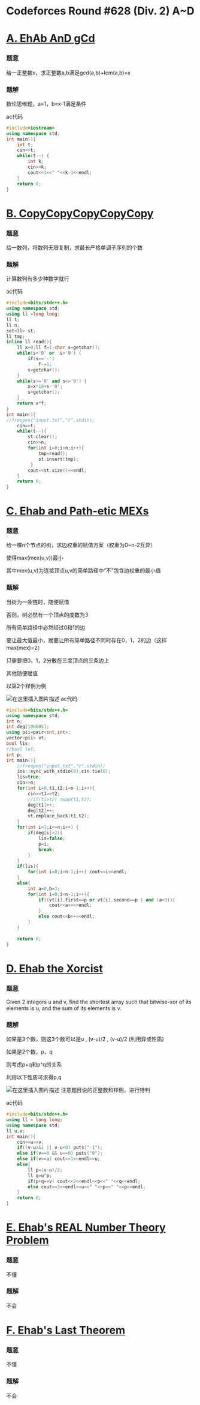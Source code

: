 # Codeforces Round #628 (Div. 2) A~D




# [A. EhAb AnD gCd](https://codeforces.com/contest/1325/problem/A)
### 题意
给一正整数x，求正整数a,b满足gcd(a,b)+lcm(a,b)=x

### 题解
数论思维题，a=1，b=x-1满足条件

ac代码

```cpp
#include<iostream>
using namespace std;
int main(){
    int t;
    cin>>t;
    while(t--) {
        int k;
        cin>>k;
        cout<<1<<" "<<k-1<<endl;
    }
    return 0;
}
```
# [B. CopyCopyCopyCopyCopy](https://codeforces.com/contest/1325/problem/B)
### 题意
给一数列，将数列无限复制，求最长严格单调子序列的个数

### 题解
计算数列有多少种数字就行

ac代码

```cpp
#include<bits/stdc++.h>
using namespace std;
using ll =long long;
ll t;
ll n;
set<ll> st;
ll tmp;
inline ll read(){
    ll x=0;ll f=1;char s=getchar();
    while(s<'0' or  s>'9') {
        if(s=='-')
            f-=1;
        s=getchar();
    }
    while(s>='0' and s<='9') {
        x=x*10+s-'0';
        s=getchar();
    }
    return x*f;
}
int main(){
//freopen("input.txt","r",stdin);	
	cin>>t;
	while(t--){
		st.clear();
		cin>>n;
		for(int i=0;i<n;i++){
			tmp=read();
			st.insert(tmp);
		 } 
		cout<<st.size()<<endl; 
	}	
	return 0;
}
```
# [C. Ehab and Path-etic MEXs](https://codeforces.com/contest/1325/problem/C)

### 题意
给一棵n个节点的树，求边权重的赋值方案（权重为0~n-2互异）

使得max(mex(u,v))最小

其中mex(u,v)为连接顶点u,v的简单路径中“不”包含边权重的最小值

### 题解
当树为一条链时，随便赋值

否则，树必然有一个顶点的度数为3

所有简单路径中必然经过0和1的边

要让最大值最小，就要让所有简单路径不同时存在0，1，2的边（这样max(mex)=2）

只需要把0，1，2分散在三度顶点的三条边上

其他随便赋值

以第2个样例为例

![在这里插入图片描述](https://img-blog.csdnimg.cn/20200316202758292.PNG?x-oss-process=image/watermark,type_ZmFuZ3poZW5naGVpdGk,shadow_10,text_aHR0cHM6Ly9ibG9nLmNzZG4ubmV0L3FxXzQzNzM3Njk3,size_16,color_FFFFFF,t_70)
ac代码

```cpp
#include<bits/stdc++.h>
using namespace std;
int n;
int deg[100005];
using pii=pair<int,int>;
vector<pii> vt;
bool lis;
//bool lef;
int p;
int main(){
	//freopen("input.txt","r",stdin);
	ios::sync_with_stdio(0);cin.tie(0);
	lis=true;
	cin>>n;
	for(int i=0,t1,t2;i<n-1;i++){
		cin>>t1>>t2;
		//if(t1>t2) swap(t1,t2);
		deg[t1]++;
		deg[t2]++;
		vt.emplace_back(t1,t2);
	}
	for(int i=1;i<=n;i++) {
		if(deg[i]>2){
			lis=false;
			p=i;
			break;
		}
	}
	if(lis){
		for(int i=0;i<n-1;i++) cout<<i<<endl;
	}
	else{
		int a=0,b=3;
		for(int i=0;i<n-1;i++){
			if((vt[i].first==p or vt[i].second==p ) and (a<3)){
				cout<<a++<<endl;
			}
			else cout<<b++<<endl;
		}	
	}
	
	return 0;
}
```
# [D. Ehab the Xorcist](https://codeforces.com/contest/1325/problem/D)
### 题意 
Given 2 integers u and v, find the shortest array such that bitwise-xor of its elements is u, and the sum of its elements is v.

### 题解
如果是3个数，则这3个数可以是u , (v-u)/2 , (v-u)/2  (利用异或性质)

如果是2个数，p，q

则考虑p+q和p^q的关系

利用以下性质可求得p,q

![在这里插入图片描述](https://img-blog.csdnimg.cn/20200316203519731.jpg?x-oss-process=image/watermark,type_ZmFuZ3poZW5naGVpdGk,shadow_10,text_aHR0cHM6Ly9ibG9nLmNzZG4ubmV0L3FxXzQzNzM3Njk3,size_16,color_FFFFFF,t_70)
注意题目说的正整数和样例，进行特判

ac代码

```cpp
#include<bits/stdc++.h>
using ll = long long;
using namespace std;
ll u,v;
int main(){
	cin>>u>>v;
	if((v-u)&1 || v-u<0) puts("-1");
	else if(v==0 && u==0) puts("0");
	else if(v==u) cout<<1<<endl<<u;
	else{
		ll p=(v-u)/2;
		ll q=u^p;
		if(p+q==v) cout<<2<<endl<<p<<" "<<q<<endl;
		else cout<<3<<endl<<u<<" "<<p<<" "<<p<<endl;
	} 
	return 0;
}
```
# [E. Ehab's REAL Number Theory Problem](https://codeforces.com/contest/1325/problem/E)
### 题意
不懂
### 题解
不会

# [F. Ehab's Last Theorem](https://codeforces.com/contest/1325/problem/F)
### 题意
不懂

### 题解
不会
